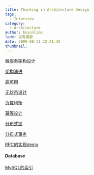 ```yaml
---
title: Thinking in Architecture Design
tags:
  - Interview
category:
  - Architecture
author: bsyonline
lede: 没有摘要
date: 2099-08-11 22:21:42
thumbnail:
---
```






微服务架构设计

[架构演进](../../../../2019/09/01/approaches-to-architecture-development/)

[高可用](../../../../2019/09/01/understanding-high-availability/)

[无状态设计]()

[负载均衡]()

[幂等设计](../../../../2019/07/31/understanding-design-with-idempotency/)

[分布式锁](../../../../2019/06/14/lock/)

[分布式事务](../../../..//2019/08/03/transations/)

[RPC的实现demo](../../../../2019/06/23/implementing-rpc/)

#### Database

[MySQL的索引](../../../../2019/07/28/one-question-one-answer-for-db-index/)

